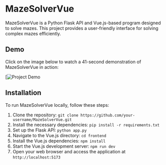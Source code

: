 # MazeSolverVue

MazeSolverVue is a Python Flask API and Vue.js-based program designed to solve mazes. This project provides a user-friendly interface for solving complex mazes efficiently.

## Demo

Click on the image below to watch a 41-second demonstration of MazeSolverVue in action:

[![Project Demo](https://vimeo.com/830785310?share=copy)

## Installation

To run MazeSolverVue locally, follow these steps:

1. Clone the repository: `git clone https://github.com/your-username/MazeSolverVue.git`
2. Install the necessary dependencies: `pip install -r requirements.txt`
3. Set up the Flask API: `python app.py`
4. Navigate to the Vue.js directory: `cd frontend`
5. Install the Vue.js dependencies: `npm install`
6. Start the Vue.js development server: `npm run dev`
7. Open your web browser and access the application at `http://localhost:5173`
